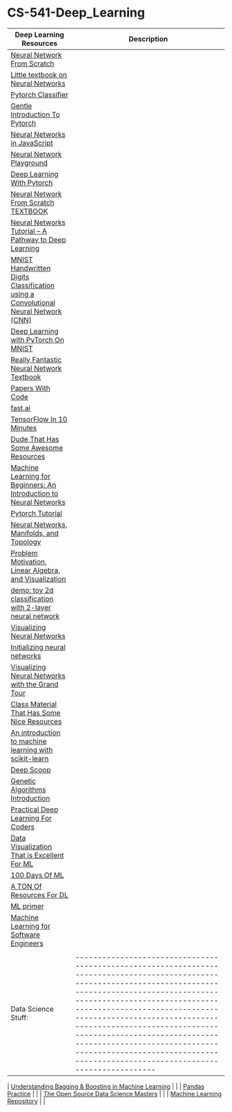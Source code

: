 # CS-541-Deep_Learning

| Deep Learning Resources                                                                                                                                                                                                                                                                                                                                                                                                                          | Description |
|--------------------------------------------------------------------------------------------------------------------------------------------------------------------------------------------------------------------------------------------------------------------------------------------------------------------------------------------------------------------------------------------------------------------------------------------------|-------------|
| [Neural Network From Scratch](https://drscotthawley.github.io/blog/2019/01/30/My-First-Neural-Network.html)                                                                                                                                                                                                                                                                                                                                      |             |
| [Little textbook on Neural Networks](https://minitorch.github.io/)                                                                                                                                                                                                                                                                                                                                                                               |             |
| [Pytorch Classifier](https://pytorch.org/tutorials/beginner/blitz/cifar10_tutorial.html)                                                                                                                                                                                                                                                                                                                                                         |             |
| [Gentle Introduction To Pytorch](https://towardsdatascience.com/from-pytorch-to-pytorch-lightning-a-gentle-introduction-b371b7caaf09)                                                                                                                                                                                                                                                                                                            |             |
| [Neural Networks in JavaScript](https://www.robinwieruch.de/neural-networks-deeplearnjs-javascript)                                                                                                                                                                                                                                                                                                                                              |             |
| [Neural Network Playground](https://playground.tensorflow.org/#activation=tanh&batchSize=10&dataset=circle&regDataset=reg-plane&learningRate=0.03&regularizationRate=0&noise=0&networkShape=4,2&seed=0.00867&showTestData=false&discretize=false&percTrainData=50&x=true&y=true&xTimesY=false&xSquared=false&ySquared=false&cosX=false&sinX=false&cosY=false&sinY=false&collectStats=false&problem=classification&initZero=false&hideText=false) |             |
| [Deep Learning With Pytorch](https://pytorch.org/tutorials/beginner/deep_learning_60min_blitz.html)                                                                                                                                                                                                                                                                                                                                              |             |
| [Neural Network From Scratch TEXTBOOK](https://nnfs.io/)                                                                                                                                                                                                                                                                                                                                                                                         |             |
| [Neural Networks Tutorial – A Pathway to Deep Learning](https://adventuresinmachinelearning.com/neural-networks-tutorial/)                                                                                                                                                                                                                                                                                                                       |             |
| [MNIST Handwritten Digits Classification using a Convolutional Neural Network (CNN)](https://towardsdatascience.com/mnist-handwritten-digits-classification-using-a-convolutional-neural-network-cnn-af5fafbc35e9)                                                                                                                                                                                                                               |             |
| [Deep Learning with PyTorch On MNIST](https://medium.com/datadriveninvestor/deep-learning-with-pytorch-5978a8337fb9)                                                                                                                                                                                                                                                                                                                             |             |
| [Really Fantastic Neural Network Textbook](http://neuralnetworksanddeeplearning.com/chap1.html)                                                                                                                                                                                                                                                                                                                                                  |             |
| [Papers With Code](https://paperswithcode.com/)                                                                                                                                                                                                                                                                                                                                                                                                  |             |
| [fast.ai](https://www.fast.ai/)                                                                                                                                                                                                                                                                                                                                                                                                                  |             |
| [TensorFlow In 10 Minutes](https://mlfromscratch.com/tensorflow-2/)                                                                                                                                                                                                                                                                                                                                                                              |             |
| [Dude That Has Some Awesome Resources](http://tullo.ch/)                                                                                                                                                                                                                                                                                                                                                                                         |             |
| [Machine Learning for Beginners: An Introduction to Neural Networks](https://victorzhou.com/blog/intro-to-neural-networks/)                                                                                                                                                                                                                                                                                                                      |             |
| [Pytorch Tutorial](https://github.com/dsgiitr/d2l-pytorch)                                                                                                                                                                                                                                                                                                                                                                                       |             |
| [Neural Networks, Manifolds, and Topology](https://colah.github.io/posts/2014-03-NN-Manifolds-Topology/)                                                                                                                                                                                                                                                                                                                                         |             |
| [Problem Motivation, Linear Algebra, and Visualization](https://atcold.github.io/pytorch-Deep-Learning/en/week01/01-3/)                                                                                                                                                                                                                                                                                                                          |             |
| [demo: toy 2d classification with 2-layer neural network](https://cs.stanford.edu/people/karpathy/convnetjs//demo/classify2d.html)                                                                                                                                                                                                                                                                                                               |             |
| [Visualizing Neural Networks](https://www.kaggle.com/getting-started/205160)                                                                                                                                                                                                                                                                                                                                                                     |             |
| [Initializing neural networks](https://www.deeplearning.ai/ai-notes/initialization/)                                                                                                                                                                                                                                                                                                                                                             |             |
| [Visualizing Neural Networks with the Grand Tour](https://distill.pub/2020/grand-tour/)                                                                                                                                                                                                                                                                                                                                                          |             |
| [Class Material That Has Some Nice Resources](http://cs109.github.io/2015/pages/videos.html)                                                                                                                                                                                                                                                                                                                                                     |             |
| [An introduction to machine learning with scikit-learn](https://scikit-learn.org/stable/tutorial/basic/tutorial.html)                                                                                                                                                                                                                                                                                                                            |             |
| [Deep Scoop](https://deepscoop.scoopml.app/)                                                                                                                                                                                                                                                                                                                                                                                                     |             |
| [Genetic Algorithms Introduction](https://qarchli.github.io/2020-11-15-genetic-algorithms/)                                                                                                                                                                                                                                                                                                                                                      |             |
| [Practical Deep Learning For Coders](https://course.fast.ai/)                                                                                                                                                                                                                                                                                                                                                                                    |             |
| [Data Visualization That is Excellent For ML](https://github.com/facontidavide/PlotJuggler)                                                                                                                                                                                                                                                                                                                                                      |             |
| [100 Days Of ML](https://github.com/Avik-Jain/100-Days-Of-ML-Code)                                                                                                                                                                                                                                                                                                                                                                               |             |
| [A TON Of Resources For DL](https://github.com/ashishpatel26/500-AI-Machine-learning-Deep-learning-Computer-vision-NLP-Projects-with-code)                                                                                                                                                                                                                                                                                                       |             |
| [ML primer](https://www.confetti.ai/assets/ml-primer/ml_primer.pdf)                                                                                                                                                                                                                                                                                                                                                                              |             |
| [Machine Learning for Software Engineers](https://github.com/ZuzooVn/machine-learning-for-software-engineers)                                                                                                                                                                                                                                                                                                                                    |             |
|                                                                                                                                                                                                                                                                                                                                                                                                                                                  |             |
| Data Science Stuff: |--------------------------------------------------------------------------------------------------------------------------------------------------------------------------------------------------------------------------------------------------------------------------------------------------------------------------------------------------------------------------------------------------------------------------------------------------|-------------|

| [Understanding Bagging & Boosting in Machine Learning](https://datamahadev.com/understanding-bagging-boosting-in-machine-learning/)                                                                                                                                                                                                                                                                                                              |             |
| [Pandas Practice](https://pandaspractice.com/)                                                                                                                                                                                                                                                                                                                                                                                                   |             |
| [The Open Source Data Science Masters](http://datasciencemasters.org/)                                                                                                                                                                                                                                                                                                                                                                           |             |
| [Machine Learning Repository](https://archive.ics.uci.edu/ml/datasets.php)                                                                                                                                                                                                                                                                                                                                                                       |             |
